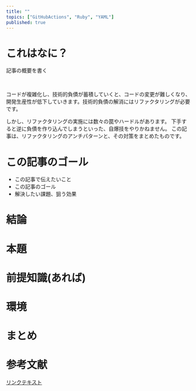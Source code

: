 ```yaml
---
title: ""
topics: ["GitHubActions", "Ruby", "YAML"]
published: true
---
```


# これはなに？
記事の概要を書く

<br>


コードが複雑化し、技術的負債が蓄積していくと、コードの変更が難しくなり、開発生産性が低下していきます。技術的負債の解消にはリファクタリングが必要です。

しかし、リファクタリングの実施には数々の罠やハードルがあります。
下手すると逆に負債を作り込んでしまうといった、自爆技をやりかねません。
この記事は、リファクタリングのアンチパターンと、その対策をまとめたものです。

# この記事のゴール

- この記事で伝えたいこと
- この記事のゴール
- 解決したい課題、狙う効果

# 結論


# 本題


# 前提知識(あれば)


# 環境

# まとめ




# 参考文献
[リンクテキスト](URL)

